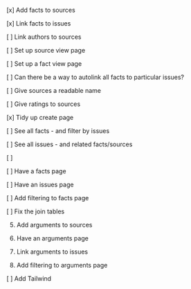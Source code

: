 [x] Add facts to sources 

[x] Link facts to issues 

[ ] Link authors to sources

[ ] Set up source view page

[ ] Set up a fact view page

[ ] Can there be a way to autolink all facts to particular issues?

[ ] Give sources a readable name

[ ] Give ratings to sources

[x] Tidy up create page

[ ] See all facts - and filter by issues

[ ] See all issues - and related facts/sources

[ ] 






[ ] Have a facts page 

[ ] Have an issues page 

[ ] Add filtering to facts page

[ ] Fix the join tables

5. Add arguments to sources 

6. Have an arguments page

7. Link arguments to issues

8. Add filtering to arguments page

[ ] Add Tailwind

